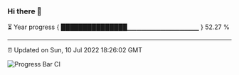 ### Hi there 👋

⏳ Year progress { ███████████████▁▁▁▁▁▁▁▁▁▁▁▁▁▁▁ } 52.27 %

---

⏰ Updated on Sun, 10 Jul 2022 18:26:02 GMT

![Progress Bar CI](https://github.com/ZhaoGui/ZhaoGui/workflows/Progress%20Bar%20CI/badge.svg)
